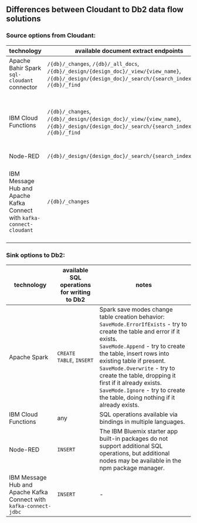 ## Differences between Cloudant to Db2 data flow solutions

### Source options from Cloudant:

technology | available document extract endpoints | notes
--- | --- | ---
Apache Bahir Spark `sql-cloudant` connector | `/{db}/_changes`, `/{db}/_all_docs`, `/{db}/_design/{design_doc}/_view/{view_name}`, `/{db}/_design/{design_doc}/_search/{search_index_name}`, `/{db}/_find` | -
IBM Cloud Functions | `/{db}/_changes`, `/{db}/_design/{design_doc}/_view/{view_name}`, `/{db}/_design/{design_doc}/_search/{search_index_name}`, `/{db}/_find` | Cloud Function trigger is only available for `_changes` endpoint.
Node-RED | `/{db}/_design/{design_doc}/_search/{search_index_name}` | -
IBM Message Hub and Apache Kafka Connect with `kafka-connect-cloudant` | `/{db}/_changes` | Options to generate `Struct` schemas and flatten nested objects and arrays

### Sink options to Db2:

technology | available SQL operations for writing to Db2 | notes
--- | --- | ---
Apache Spark | `CREATE TABLE`, `INSERT` | Spark save modes change table creation behavior:<br/>`SaveMode.ErrorIfExists` - try to create the table and error if it exists.<br/>`SaveMode.Append` - try to create the table, insert rows into existing table if present.<br/>`SaveMode.Overwrite` - try to create the table, dropping it first if it already exists.<br/>`SaveMode.Ignore` - try to create the table, doing nothing if it already exists.
IBM Cloud Functions | any | SQL operations available via bindings in multiple languages.
Node-RED | `INSERT` | The IBM Bluemix starter app built-in packages do not support additional SQL operations, but additional nodes may be available in the npm package manager.
IBM Message Hub and Apache Kafka Connect with `kafka-connect-jdbc` | `INSERT` | -
